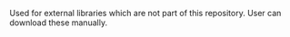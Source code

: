 Used for external libraries which are not part of this repository. User can download these manually.
